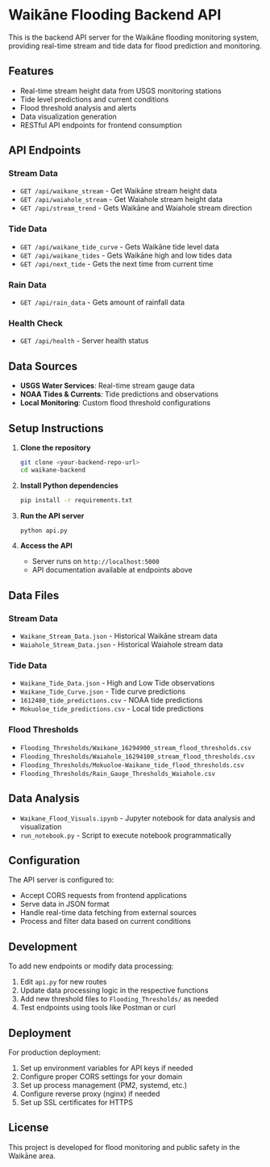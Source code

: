 # Waikāne Flooding Backend API

This is the backend API server for the Waikāne flooding monitoring system, providing real-time stream and tide data for flood prediction and monitoring.

## Features

- Real-time stream height data from USGS monitoring stations
- Tide level predictions and current conditions
- Flood threshold analysis and alerts
- Data visualization generation
- RESTful API endpoints for frontend consumption

## API Endpoints

### Stream Data
- `GET /api/waikane_stream` - Get Waikāne stream height data
- `GET /api/waiahole_stream` - Get Waiahole stream height data
- `GET /api/stream_trend` - Gets Waikāne and Waiahole stream direction

### Tide Data
- `GET /api/waikane_tide_curve` - Gets Waikāne tide level data
- `GET /api/waikane_tides` - Gets Waikāne high and low tides data
- `GET /api/next_tide` - Gets the next time from current time

### Rain Data
- `GET /api/rain_data` - Gets amount of rainfall data

### Health Check
- `GET /api/health` - Server health status

## Data Sources

- **USGS Water Services**: Real-time stream gauge data
- **NOAA Tides & Currents**: Tide predictions and observations
- **Local Monitoring**: Custom flood threshold configurations

## Setup Instructions

1. **Clone the repository**
   ```bash
   git clone <your-backend-repo-url>
   cd waikane-backend
   ```

2. **Install Python dependencies**
   ```bash
   pip install -r requirements.txt
   ```

3. **Run the API server**
   ```bash
   python api.py
   ```

4. **Access the API**
   - Server runs on `http://localhost:5000`
   - API documentation available at endpoints above

## Data Files

### Stream Data
- `Waikane_Stream_Data.json` - Historical Waikāne stream data
- `Waiahole_Stream_Data.json` - Historical Waiahole stream data

### Tide Data
- `Waikane_Tide_Data.json` - High and Low Tide observations
- `Waikane_Tide_Curve.json` - Tide curve predictions
- `1612480_tide_predictions.csv` - NOAA tide predictions
- `Mokuoloe_tide_predictions.csv` - Local tide predictions

### Flood Thresholds
- `Flooding_Thresholds/Waikane_16294900_stream_flood_thresholds.csv`
- `Flooding_Thresholds/Waiahole_16294100_stream_flood_thresholds.csv`
- `Flooding_Thresholds/Mokuoloe-Waikane_tide_flood_thresholds.csv`
- `Flooding_Thresholds/Rain_Gauge_Thresholds_Waiahole.csv`

## Data Analysis

- `Waikane_Flood_Visuals.ipynb` - Jupyter notebook for data analysis and visualization
- `run_notebook.py` - Script to execute notebook programmatically

## Configuration

The API server is configured to:
- Accept CORS requests from frontend applications
- Serve data in JSON format
- Handle real-time data fetching from external sources
- Process and filter data based on current conditions

## Development

To add new endpoints or modify data processing:

1. Edit `api.py` for new routes
2. Update data processing logic in the respective functions
3. Add new threshold files to `Flooding_Thresholds/` as needed
4. Test endpoints using tools like Postman or curl

## Deployment

For production deployment:

1. Set up environment variables for API keys if needed
2. Configure proper CORS settings for your domain
3. Set up process management (PM2, systemd, etc.)
4. Configure reverse proxy (nginx) if needed
5. Set up SSL certificates for HTTPS

## License

This project is developed for flood monitoring and public safety in the Waikāne area.

